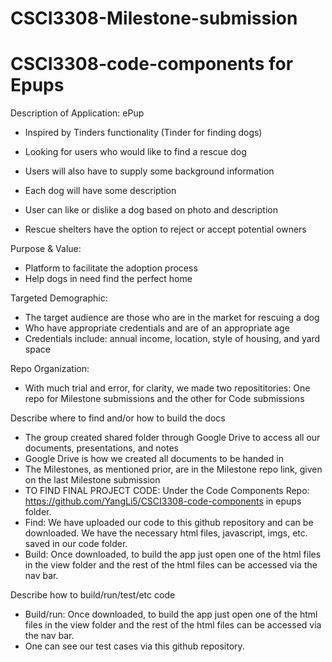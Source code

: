 # CSCI3308-Milestone-submission
# CSCI3308-code-components for Epups

Description of Application: ePup

- Inspired by Tinders functionality (Tinder for finding dogs)

- Looking for users who would like to find a rescue dog

- Users will also have to supply some background information

- Each dog will have some description

- User can like or dislike a dog based on photo and description  

- Rescue shelters have the option to reject or accept potential owners

Purpose & Value:
  - Platform to facilitate the adoption process
  - Help dogs in need find the perfect home  

Targeted Demographic:
  - The target audience are those who are in the market for rescuing a dog
  - Who have appropriate credentials and are of an appropriate age
  - Credentials include: annual income, location, style of housing, and yard space 

Repo Organization:
 - With much trial and error, for clarity, we made two reposititories: One repo for Milestone submissions and the other for Code   submissions
 
Describe where to find and/or how to build the docs 
 - The group created shared folder through Google Drive to access all our documents, presentations, and notes
 - Google Drive is how we created all documents to be handed in
 - The Milestones, as mentioned prior, are in the Milestone repo link, given on the last Milestone submission
 - TO FIND FINAL PROJECT CODE: Under the Code Components Repo: https://github.com/YangLi5/CSCI3308-code-components in epups folder.
 - Find: We have uploaded our code to this github repository and can be downloaded. We have the necessary html files, javascript, imgs, etc. saved in our code folder. 
 - Build: Once downloaded, to build the app just open one of the html files in the view folder
  and the rest of the html files can be accessed via the nav bar.

Describe how to build/run/test/etc code 
 - Build/run: Once downloaded, to build the app just open one of the html files in the view folder
  and the rest of the html files can be accessed via the nav bar.
 - One can see our test cases via this github repository.
